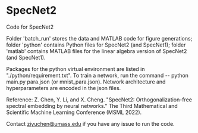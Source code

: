 # SpecNet2
Code for SpecNet2

Folder 'batch_run' stores the data and MATLAB code for figure generations; folder 'python' contains Python files for SpecNet2 (and SpecNet1); folder 'matlab' contains MATLAB files for the linear algebra version of SpecNet2 (and SpecNet1).


Packages for the python virtual environment are listed in "./python/requirement.txt". To train a network, run the command -- python main.py para.json (or mnist_para.json). Network architecture and hyperparameters are encoded in the json files.

Reference: Z. Chen, Y. Li, and X. Cheng. "SpecNet2: Orthogonalization-free spectral embedding by neural networks." The Third Mathematical and Scientific Machine Learning Conference (MSML 2022).


Contact ziyuchen@umass.edu if you have any issue to run the code.
